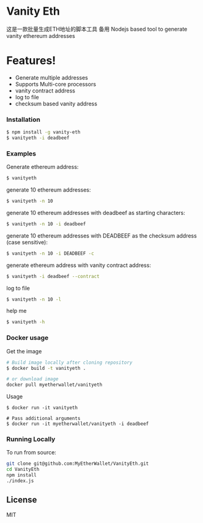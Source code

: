 # Vanity Eth
这是一款批量生成ETH地址的脚本工具 
备用
Nodejs based tool to generate vanity ethereum addresses

# Features!

  - Generate multiple addresses
  - Supports Multi-core processors
  - vanity contract address
  - log to file
  - checksum based vanity address

### Installation
```sh
$ npm install -g vanity-eth
$ vanityeth -i deadbeef
```
### Examples

Generate ethereum address:
```sh
$ vanityeth
```

generate 10 ethereum addresses:
```sh
$ vanityeth -n 10
```

generate 10 ethereum addresses with deadbeef as starting characters:
```sh
$ vanityeth -n 10 -i deadbeef
```
generate 10 ethereum addresses with DEADBEEF as the checksum address (case sensitive):
```sh
$ vanityeth -n 10 -i DEADBEEF -c
```
generate ethereum address with vanity contract address:
```sh
$ vanityeth -i deadbeef --contract
```
log to file
```sh
$ vanityeth -n 10 -l
```
help me
```sh
$ vanityeth -h
```
### Docker usage

Get the image
```sh
# Build image locally after cloning repository
$ docker build -t vanityeth .

# or download image
docker pull myetherwallet/vanityeth
```

Usage
```
$ docker run -it vanityeth

# Pass additional arguments
$ docker run -it myetherwallet/vanityeth -i deadbeef
```

### Running Locally
To run from source:
```sh
git clone git@github.com:MyEtherWallet/VanityEth.git
cd VanityEth
npm install
./index.js
```

License
----

MIT

